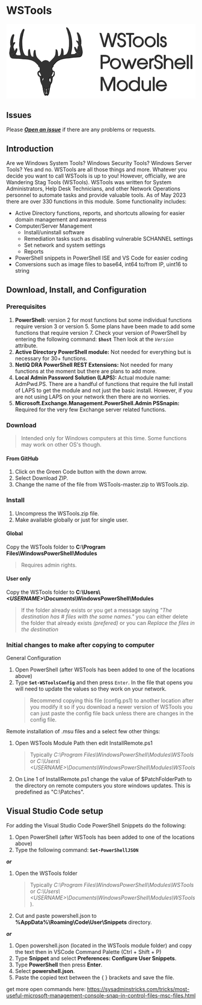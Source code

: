 # WSTools

![WSTools Logo](https://github.com/WanderingStag/WSTools/blob/master/WSTools_PowerShell_Module.png)

## Issues

Please **_[Open an issue](https://github.com/WanderingStag/WSTools/issues "WSTools Issues")_** if there are any problems or requests.

## Introduction

Are we Windows System Tools? Windows Security Tools? Windows Server Tools? Yes and no. WSTools are all those things and more. Whatever you decide you want to call WSTools is up to you! However, officially, we are Wandering Stag Tools (WSTools). WSTools was written for System Administrators, Help Desk Technicians, and other Network Operations personnel to automate tasks and provide valuable tools. As of May 2023 there are over 330 functions in this module. Some functionality includes:

- Active Directory functions, reports, and shortcuts allowing for easier domain management and awareness
- Computer/Server Management
  - Install/uninstall software
  - Remediation tasks such as disabling vulnerable SCHANNEL settings
  - Set network and system settings
  - Reports
- PowerShell snippets in PowerShell ISE and VS Code for easier coding
- Conversions such as image files to base64, int64 to/from IP, uint16 to string

## Download, Install, and Configuration

### Prerequisites

1. **PowerShell:** version 2 for most functions but some individual functions require version 3 or version 5. Some plans have been made to add some functions that require version 7. Check your version of PowerShell by entering the following command: **`$host`**
Then look at the _`Version`_ attribute.
2. **Active Directory PowerShell module:** Not needed for everything but is necessary for 30+ functions.
3. **NetIQ DRA PowerShell REST Extensions:** Not needed for many functions at the moment but there are plans to add more.
4. **Local Admin Password Solution (LAPS):** Actual module name: AdmPwd.PS. There are a handful of functions that require the full install of LAPS to get the module and not just the basic install. However, if you are not using LAPS on your network then there are no worries.
5. **Microsoft.Exchange.Management.PowerShell.Admin PSSnapin:** Required for the very few Exchange server related functions.

### Download

> Intended only for Windows computers at this time. Some functions may work on other OS's though.

#### From GitHub

1. Click on the Green Code button with the down arrow.
2. Select Download ZIP.
3. Change the name of the file from WSTools-master.zip to WSTools.zip.

### Install

1. Uncompress the WSTools.zip file.
2. Make available globally or just for single user.

#### Global

Copy the WSTools folder to **C:\Program Files\WindowsPowerShell\Modules**
> Requires admin rights.

#### User only

Copy the WSTools folder to **C:\Users\\_\<USERNAME>_\Documents\WindowsPowerShell\Modules**
> If the folder already exists or you get a message saying _"The destination has # files with the same names."_ you can either delete the folder that already exists _(prefered)_ or you can _Replace the files in the destination_

### Initial changes to make after copying to computer

General Configuration

1. Open PowerShell (after WSTools has been added to one of the locations above)
2. Type **```Set-WSToolsConfig```** and then press `Enter`. In the file that opens you will need to update the values so they work on your network.
    > Recommend copying this file (config.ps1) to another location after you modify it so if you download a newer version of WSTools you can just paste the config file back unless there are changes in the config file.

Remote installation of .msu files and a select few other things:

1. Open WSTools Module Path then edit InstallRemote.ps1
    > Typically _C:\Program Files\WindowsPowerShell\Modules\WSTools_ or _C:\Users\\<USERNAME\>\Documents\WindowsPowerShell\Modules\WSTools_
2. On Line 1 of InstallRemote.ps1 change the value of $PatchFolderPath to the directory on remote computers you store windows updates. This is predefined as "C:\Patches".

## Visual Studio Code setup

For adding the Visual Studio Code PowerShell Snippets do the following:

1. Open PowerShell (after WSTools has been added to one of the locations above)
2. Type the following command:
    **```Set-PowerShellJSON```**

**_or_**

1. Open the WSTools folder
    > Typically _C:\Program Files\WindowsPowerShell\Modules\WSTools_ or _C:\Users\\<USERNAME\>\Documents\WindowsPowerShell\Modules\WSTools_).
2. Cut and paste powershell.json to **%AppData%\Roaming\Code\User\Snippets** directory.

**_or_**

1. Open powershell.json (located in the WSTools module folder) and copy the text then in VSCode Command Palette (Ctrl + Shift + P)
2. Type **Snippet** and select **Preferences: Configure User Snippets**.
3. Type **PowerShell** then press **Enter**.
4. Select **powershell.json**.
5. Paste the copied text between the { } brackets and save the file.

get more open commands here: <https://sysadminstricks.com/tricks/most-useful-microsoft-management-console-snap-in-control-files-msc-files.html>
